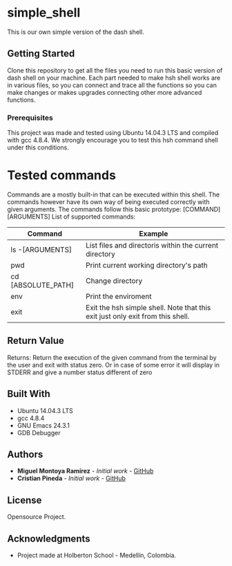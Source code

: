 # simple_shell

This is our own simple version of the dash shell.

## Getting Started

Clone this repository to get all the files you need to run this basic version of dash shell on your machine. Each part needed to make hsh shell works are in various files, so you can connect and trace all the functions so you can make changes or makes upgrades connecting other more advanced functions.

### Prerequisites

This project was made and tested using Ubuntu 14.04.3 LTS and compiled with gcc 4.8.4. We strongly encourage you to test this hsh command shell under this conditions.

# Tested commands

Commands are a mostly built-in that can be executed within this shell. The commands however have its own way of being executed correctly with given arguments.
The commands follow this basic prototype: [COMMAND] [ARGUMENTS]
List of supported commands:

| Command | Example  |
|--------|--------|
| ls -[ARGUMENTS] | List files and directoris within the current directory |
| pwd    | Print current working directory's path |
| cd [ABSOLUTE_PATH] | Change directory |
| env    | Print the enviroment |
| exit   | Exit the hsh simple shell. Note that this exit just only exit from this shell.

## Return Value

Returns: Return the execution of the given command from the terminal by the user and exit with status zero. Or in case of some error it will display in STDERR and give a number status different of zero

## Built With

* Ubuntu 14.04.3 LTS
* gcc 4.8.4
* GNU Emacs 24.3.1
* GDB Debugger

## Authors

* **Miguel Montoya Ramírez** - *Initial work* - [GitHub](https://github.com/MiguelMontoya-R)
* **Cristian Pineda** - *Initial work* - [GitHub](https://github.com/Cristiand187)

## License

Opensource Project.

## Acknowledgments

* Project made at Holberton School - Medellín, Colombia.